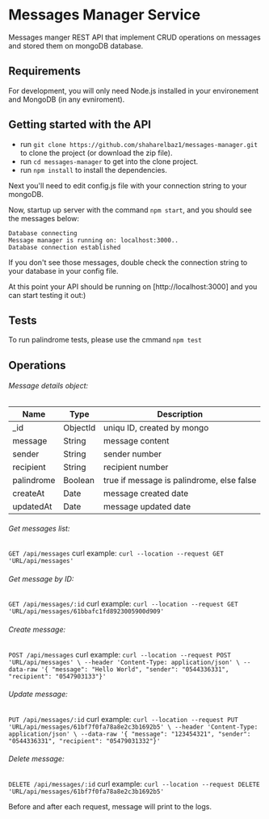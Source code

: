 # Messages Manager Service
Messages manger REST API that implement CRUD operations on messages and stored them on mongoDB database.

## Requirements
For development, you will only need Node.js installed in your environement and MongoDB (in any evniroment).

## Getting started with the API

- run ```git clone https://github.com/shaharelbaz1/messages-manager.git``` to clone the project (or download the zip file).
- run ```cd messages-manager``` to get into the clone project.
- run ```npm install``` to install the dependencies.


Next you'll need to edit config.js file with your connection string to your mongoDB.

Now, startup up server with the command ```npm start```, and you should see the messages below:

	Database connecting
	Message manager is running on: localhost:3000..
	Database connection established

If you don't see those messages, double check the connection string to your database in your config file.

At this point your API should be running on [http://localhost:3000] and you can start testing it out:)

## Tests
To run palindrome tests, please use the cmmand ```npm test```

## Operations

###### Message details object:

Name | Type | Description
--- | --- | --- 
_id | ObjectId | uniqu ID, created by mongo
message | String | message content
sender | String | sender number
recipient | String | recipient number
palindrome | Boolean | true if message is palindrome, else false
createAt | Date | message created date
updatedAt | Date | message updated date

###### Get messages list:
```GET /api/messages```
curl example:
``` curl --location --request GET 'URL/api/messages' ```

###### Get message by ID:
```GET /api/messages/:id```
curl example:
``` curl --location --request GET 'URL/api/messages/61bbafc1fd8923005900d909' ```

###### Create message:
```POST /api/messages```
curl example:
``` curl --location --request POST 'URL/api/messages' \ --header 'Content-Type: application/json' \ --data-raw '{ "message": "Hello World", "sender": "0544336331", "recipient": "0547903133"}' ```

###### Update message:
```PUT /api/messages/:id```
curl example:
``` curl --location --request PUT 'URL/api/messages/61bf7f0fa78a8e2c3b1692b5' \ --header 'Content-Type: application/json' \ --data-raw '{ "message": "123454321", "sender": "0544336331", "recipient": "05479031332"}' ```

###### Delete message:
```DELETE /api/messages/:id```
curl example:
``` curl --location --request DELETE 'URL/api/messages/61bf7f0fa78a8e2c3b1692b5' ```
 
 Before and after each request, message will print to the logs.
